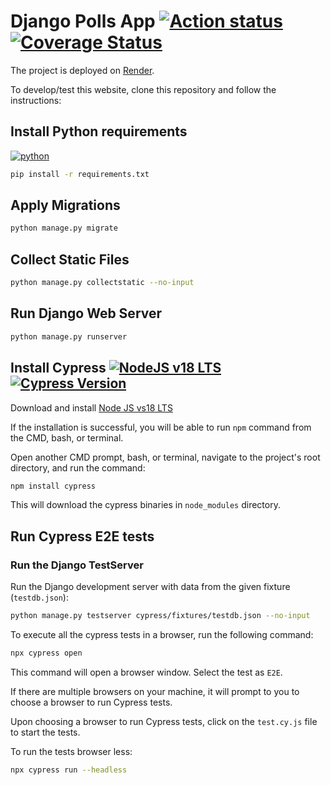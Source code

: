 # Django Polls App [![Action status][ci-badge]][ci-workflow] [![Coverage Status][coverage-badge]][coverage-url]

The project is deployed on [Render][render-url].

To develop/test this website, clone this repository and follow the instructions:

## Install Python requirements

[![python][python-badge]][python-url]

```bash
pip install -r requirements.txt
```

## Apply Migrations

```bash
python manage.py migrate
```

## Collect Static Files

```bash
python manage.py collectstatic --no-input
```


## Run Django Web Server

```bash
python manage.py runserver
```

## Install Cypress [![NodeJS v18 LTS][nodejs-badge]][nodejs-url] [![Cypress Version][cypress-badge]][cypress-url]

Download and install [Node JS vs18 LTS][nodejs-url]

If the installation is successful, you will be able to run `npm` command from the CMD, bash, or terminal.

Open another CMD prompt, bash, or terminal, navigate to the project's root directory, and run the command:

```bash
npm install cypress
```

This will download the cypress binaries in `node_modules` directory.


## Run Cypress E2E tests

### Run the Django TestServer
Run the Django development server with data from the given fixture (`testdb.json`):

```bash
python manage.py testserver cypress/fixtures/testdb.json --no-input
```

To execute all the cypress tests in a browser, run the following command:
```bash
npx cypress open
```
This command will open a browser window. Select the test as `E2E`.

If there are multiple browsers on your machine, it will prompt to you to choose a browser to run Cypress tests.

Upon choosing a browser to run Cypress tests, click on the `test.cy.js` file to start the tests.

To run the tests browser less:
```bash
npx cypress run --headless
```


[ci-badge]: https://github.com/seshagiriprabhu/poll-app/actions/workflows/base.yml/badge.svg
[ci-workflow]: https://github.com/seshagiriprabhu/poll-app/actions/workflows/main.yml
[coverage-badge]: https://img.shields.io/coverallsCoverage/github/seshagiriprabhu/poll-app.svg
[coverage-url]: https://coveralls.io/github/seshagiriprabhu/poll-app
[python-badge]: https://img.shields.io/badge/Python-3.9%7C3.10%7C3.11-3776AB.svg?style=flat&logo=python&logoColor=white
[python-url]: https://www.python.org
[nodejs-badge]: https://img.shields.io/badge/node-18-brightgreen.svg
[nodejs-url]: https://nodejs.org/en/download/
[cypress-badge]: https://img.shields.io/badge/cypress-13.8.1-brightgreen.svg
[cypress-url]: https://www.cypress.io/
[render-url]: https://polls-app-2iql.onrender.com/
